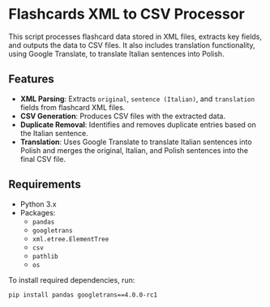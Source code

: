 # Flashcards XML to CSV Processor

This script processes flashcard data stored in XML files, extracts key fields, and outputs the data to CSV files. It also includes translation functionality, using Google Translate, to translate Italian sentences into Polish.

## Features

- **XML Parsing**: Extracts `original`, `sentence (Italian)`, and `translation` fields from flashcard XML files.
- **CSV Generation**: Produces CSV files with the extracted data.
- **Duplicate Removal**: Identifies and removes duplicate entries based on the Italian sentence.
- **Translation**: Uses Google Translate to translate Italian sentences into Polish and merges the original, Italian, and Polish sentences into the final CSV file.

## Requirements

- Python 3.x
- Packages:
  - `pandas`
  - `googletrans`
  - `xml.etree.ElementTree`
  - `csv`
  - `pathlib`
  - `os`

To install required dependencies, run:

```bash
pip install pandas googletrans==4.0.0-rc1
